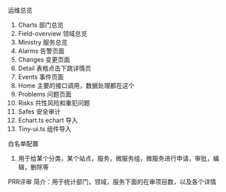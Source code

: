 运维总览
1.	Charts 部门总览
2.	Field-overview 领域总览
3.	Ministry 服务总览
10.	Alarms 告警页面
11.	Changes 变更页面
12.	Detail 表格点击下跳详情页
13.	Events 事件页面
14.	Home 主要的接口调用，数据处理都在这个
15.	Problems 问题页面
16.	Risks 共性风险和重犯问题
17.	Safes 安全审计
18.	Echart.ts echart 导入
19.	Tiny-ui.ts 组件导入

白名单配置

1.	用于给某个分类，某个站点，服务，微服务组，微服务进行申请，审批，编辑，删除等

PRR评审
简介：用于统计部门，领域，服务下面的在审项目数，以及各个详情


